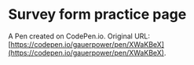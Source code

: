 # Survey form practice page

A Pen created on CodePen.io. Original URL: [https://codepen.io/gauerpower/pen/XWaKBeX](https://codepen.io/gauerpower/pen/XWaKBeX).


